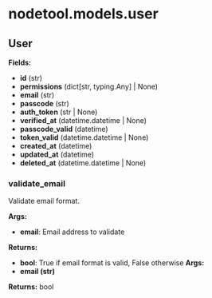 # nodetool.models.user

## User

**Fields:**
- **id** (str)
- **permissions** (dict[str, typing.Any] | None)
- **email** (str)
- **passcode** (str)
- **auth_token** (str | None)
- **verified_at** (datetime.datetime | None)
- **passcode_valid** (datetime)
- **token_valid** (datetime.datetime | None)
- **created_at** (datetime)
- **updated_at** (datetime)
- **deleted_at** (datetime.datetime | None)


### validate_email

Validate email format.


**Args:**

- **email**: Email address to validate


**Returns:**

- **bool**: True if email format is valid, False otherwise
**Args:**
- **email (str)**

**Returns:** bool

